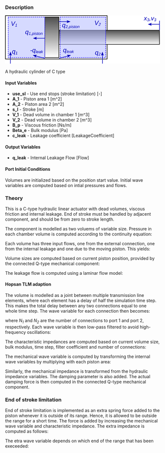 ### Description
![HydraulicCylinderC picture](HydraulicCylinderCHelp.svg)

A hydraulic cylinder of C type

#### Input Variables
* **use_sl** - Use end stops (stroke limitation) [-]
* **A_1** - Piston area 1 [m^2]
* **A_2** - Piston area 2 [m^2]
* **s_l** - Stroke [m]
* **V_1** - Dead volume in chamber 1 [m^3]
* **V_2** - Dead volume in chamber 2 [m^3]
* **B_p** - Viscous friction [Ns/m]
* **Beta_e** - Bulk modulus [Pa]
* **c_leak** - Leakage coefficient [LeakageCoefficient]

#### Output Variables
* **q_leak** - Internal Leakage Flow [Flow]

#### Port Initial Conditions
Volumes are initialized based on the position start value. 
Initial wave variables are computed based on intial pressures and flows.

### Theory
This is a C-type hydraulic linear actuator with dead volumes, viscous friction and internal leakage. End of stroke must be handled by adjacent component, and should be from zero to stroke length.

The component is modelled as two voluems of variable size. 
Pressure in each chamber volume is computed according to the continuity equation:
<!---EQUATION \sum q_{in} = \dfrac{V}{\beta_e}\dfrac{dp}{dt}--->

Each volume has three input flows, one from the external connection, one from the internal leakage and one due to the moving piston. This yields:
<!---EQUATION \begin{cases}q_1 - q_{leak} + A_1 v_3 = \dfrac{V_1}{\beta_e}\dfrac{dp_1}{dt}\\q_2 + q_{leak} - A_2 v_3 = \dfrac{V_2}{\beta_e}\dfrac{dp_2}{dt}\end{cases} --->

Volume sizes are computed based on current piston position, provided by the connected Q-type mechanical component:
<!---EQUATION \begin{cases}V_1 = V_{dead,1} - x_3 A_1 \\V_2 = V_{dead,2}+(s_l+x_3)A_2\end{cases}--->

The leakage flow is computed using a laminar flow model:
<!---EQUATION q_{leak} = (p_1 - p_2)c_{leak}--->

#### Hopsan TLM adaption
The volume is modelled as a joint between multiple transmission line elements, where each element has a delay of half the simulation time step. This makes the total delay between any two connections equal to one whole time step. The wave variable for each connection then becomes:
<!---EQUATION \begin{cases}c'_1 = \dfrac{1}{2+N_1}\left(c_{piston,1} + 2Z_{c1}v_3 A_1 + c_{leak,1} - 2Z_{c1}q_{leak} + \displaystyle\sum_{j=1}^{N_1}\left(c_{1,j} + 2Z_{c1}q_{1,j}\right)\right)\\c'_2 = \dfrac{1}{2+N_2}\left(c_{piston,2} - 2Z_{c2}v_3 A_2 + c_{leak,2} + 2Z_{c2}q_{leak} + \displaystyle\sum_{j=1}^{N_2}\left(c_{2,j} + 2Z_{c2}q_{2,j}\right)\right)\end{cases} --->

where <i>N<sub>1</sub></i> and <i>N<sub>2</sub></i> are the number of connections to port 1 and port 2, respectively.
Each wave variable is then low-pass filtered to avoid high-frequency oscillations:
<!---EQUATION \begin{cases}c_1(t) = \alpha c_1(t-\Delta t) + (1-\alpha)c'_1(t)\\c_2(t) = \alpha c_2(t-\Delta t) + (1-\alpha)c'_2(t)\end{cases} --->

The characteristic impedances are computed based on current volume size, bulk modulus, time step, filter coefficient and number of connections:
<!---EQUATION \begin{cases}Z_{c,1} = \dfrac{N_1+2}{2}\dfrac{\beta_e}{V_1}\dfrac{\Delta t}{1-\alpha}\\Z_{c,2} = \dfrac{N_2+2}{2}\dfrac{\beta_e}{V_2}\dfrac{\Delta t}{1-\alpha}\end{cases} --->

The mechanical wave variable is computed by transforming the internal wave variables by multiplying with each piston area:
<!---EQUATION c_3 = A_1 c_{piston,1} - A_2*c_{piston,2} --->

Similarly, the mechanical impedance is transformed from the hydraulic impedance variables. The damping parameter is also added. The actual damping force is then computed in the connected Q-type mechanical component.
<!---EQUATION Z_3 = A_1^2*Z_{c1} + A_2^2 Z_{c2} + b_p --->


### End of stroke limitation ###
End of stroke limitation is implemented as an extra spring force added to the piston whenever it is outside of its range. Hence, it is allowed to be outside the range for a short time. The force is added by increasing the mechanical wave variable and characteristic impedance. The extra impedance is computed as follows:

<!---EQUATION Z_{3,extra} = \dfrac{0.1 m_e}{\Delta t(1 - \alpha)} --->

The etra wave variable depends on which end of the range that has been execeeded:

<!---EQUATION \begin{cases}c_{3,extra} = \dfrac{0.1 m_e}{\Delta t^2(x_3 + s_l)} + Z_{3,extra} v_3\\c_{3,extra} = \dfrac{0.1 m_e}{\Delta t^2 x_3} + Z_{3,extra} v_3, &-x_3 > s_l, & -x_3<0\end{cases} --->


